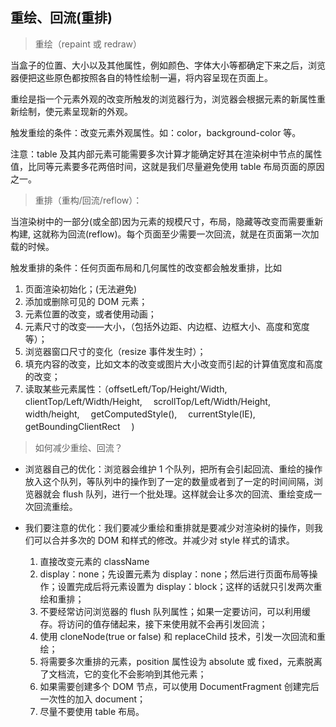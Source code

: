 ## 重绘、回流(重排)

> 重绘（repaint 或 redraw）

当盒子的位置、大小以及其他属性，例如颜色、字体大小等都确定下来之后，浏览器便把这些原色都按照各自的特性绘制一遍，将内容呈现在页面上。

重绘是指一个元素外观的改变所触发的浏览器行为，浏览器会根据元素的新属性重新绘制，使元素呈现新的外观。

触发重绘的条件：改变元素外观属性。如：color，background-color 等。

注意：table 及其内部元素可能需要多次计算才能确定好其在渲染树中节点的属性值，比同等元素要多花两倍时间，这就是我们尽量避免使用 table 布局页面的原因之一。

> 重排（重构/回流/reflow）：

当渲染树中的一部分(或全部)因为元素的规模尺寸，布局，隐藏等改变而需要重新构建, 这就称为回流(reflow)。每个页面至少需要一次回流，就是在页面第一次加载的时候。

触发重排的条件：任何页面布局和几何属性的改变都会触发重排，比如

1. 页面渲染初始化；(无法避免)
2. 添加或删除可见的 DOM 元素；
3. 元素位置的改变，或者使用动画；
4. 元素尺寸的改变——大小，（包括外边距、内边框、边框大小、高度和宽度等）；
5. 浏览器窗口尺寸的变化（resize 事件发生时）；
6. 填充内容的改变，比如文本的改变或图片大小改变而引起的计算值宽度和高度的改变；
7. 读取某些元素属性：（offsetLeft/Top/Height/Width,　 clientTop/Left/Width/Height,　 scrollTop/Left/Width/Height,　 width/height,　 getComputedStyle(),　 currentStyle(IE), getBoundingClientRect 　)

> 如何减少重绘、回流？

- 浏览器自己的优化：浏览器会维护 1 个队列，把所有会引起回流、重绘的操作放入这个队列，等队列中的操作到了一定的数量或者到了一定的时间间隔，浏览器就会 flush 队列，进行一个批处理。这样就会让多次的回流、重绘变成一次回流重绘。

- 我们要注意的优化：我们要减少重绘和重排就是要减少对渲染树的操作，则我们可以合并多次的 DOM 和样式的修改。并减少对 style 样式的请求。

  1. 直接改变元素的 className
  2. display：none；先设置元素为 display：none；然后进行页面布局等操作；设置完成后将元素设置为 display：block；这样的话就只引发两次重绘和重排；
  3. 不要经常访问浏览器的 flush 队列属性；如果一定要访问，可以利用缓存。将访问的值存储起来，接下来使用就不会再引发回流；
  4. 使用 cloneNode(true or false) 和 replaceChild 技术，引发一次回流和重绘；
  5. 将需要多次重排的元素，position 属性设为 absolute 或 fixed，元素脱离了文档流，它的变化不会影响到其他元素；
  6. 如果需要创建多个 DOM 节点，可以使用 DocumentFragment 创建完后一次性的加入 document；
  7. 尽量不要使用 table 布局。
